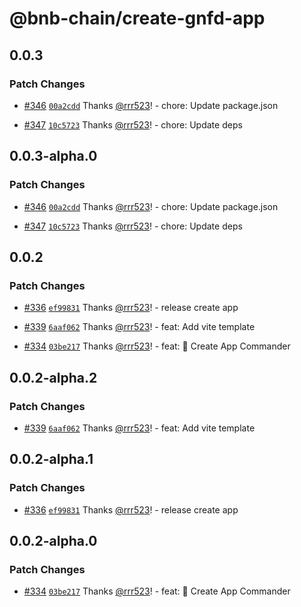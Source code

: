 # @bnb-chain/create-gnfd-app

## 0.0.3

### Patch Changes

- [#346](https://github.com/bnb-chain/greenfield-js-sdk/pull/346)
  [`00a2cdd`](https://github.com/bnb-chain/greenfield-js-sdk/commit/00a2cddf98623c59780b6f8a8892674124d910c9)
  Thanks [@rrr523](https://github.com/rrr523)! - chore: Update package.json

- [#347](https://github.com/bnb-chain/greenfield-js-sdk/pull/347)
  [`10c5723`](https://github.com/bnb-chain/greenfield-js-sdk/commit/10c572370abfa76c30c5f2f4b288cbc76efed6b1)
  Thanks [@rrr523](https://github.com/rrr523)! - chore: Update deps

## 0.0.3-alpha.0

### Patch Changes

- [#346](https://github.com/bnb-chain/greenfield-js-sdk/pull/346)
  [`00a2cdd`](https://github.com/bnb-chain/greenfield-js-sdk/commit/00a2cddf98623c59780b6f8a8892674124d910c9)
  Thanks [@rrr523](https://github.com/rrr523)! - chore: Update package.json

- [#347](https://github.com/bnb-chain/greenfield-js-sdk/pull/347)
  [`10c5723`](https://github.com/bnb-chain/greenfield-js-sdk/commit/10c572370abfa76c30c5f2f4b288cbc76efed6b1)
  Thanks [@rrr523](https://github.com/rrr523)! - chore: Update deps

## 0.0.2

### Patch Changes

- [#336](https://github.com/bnb-chain/greenfield-js-sdk/pull/336)
  [`ef99831`](https://github.com/bnb-chain/greenfield-js-sdk/commit/ef99831b10254a002c08930600aa65242e52a530)
  Thanks [@rrr523](https://github.com/rrr523)! - release create app

- [#339](https://github.com/bnb-chain/greenfield-js-sdk/pull/339)
  [`6aaf062`](https://github.com/bnb-chain/greenfield-js-sdk/commit/6aaf06274a6acb692f6c87d2fb4f819e98814f8b)
  Thanks [@rrr523](https://github.com/rrr523)! - feat: Add vite template

- [#334](https://github.com/bnb-chain/greenfield-js-sdk/pull/334)
  [`03be217`](https://github.com/bnb-chain/greenfield-js-sdk/commit/03be21724f3c2b04145ff5925a41726edc381832)
  Thanks [@rrr523](https://github.com/rrr523)! - feat: 🎉 Create App Commander

## 0.0.2-alpha.2

### Patch Changes

- [#339](https://github.com/bnb-chain/greenfield-js-sdk/pull/339)
  [`6aaf062`](https://github.com/bnb-chain/greenfield-js-sdk/commit/6aaf06274a6acb692f6c87d2fb4f819e98814f8b)
  Thanks [@rrr523](https://github.com/rrr523)! - feat: Add vite template

## 0.0.2-alpha.1

### Patch Changes

- [#336](https://github.com/bnb-chain/greenfield-js-sdk/pull/336)
  [`ef99831`](https://github.com/bnb-chain/greenfield-js-sdk/commit/ef99831b10254a002c08930600aa65242e52a530)
  Thanks [@rrr523](https://github.com/rrr523)! - release create app

## 0.0.2-alpha.0

### Patch Changes

- [#334](https://github.com/bnb-chain/greenfield-js-sdk/pull/334)
  [`03be217`](https://github.com/bnb-chain/greenfield-js-sdk/commit/03be21724f3c2b04145ff5925a41726edc381832)
  Thanks [@rrr523](https://github.com/rrr523)! - feat: 🎉 Create App Commander
